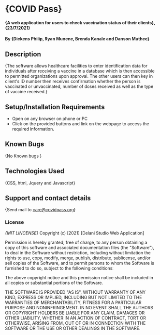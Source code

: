 
# {COVID Pass}
#### {A web application for users to check vaccination status of their clients}, {23/7/2021}
#### By **{Dickens Philip, Ryan Munene, Brenda Kanale and Danson Muthee}**
## Description
{The software  allows healthcare facilities to enter identification data for individuals after receiving a vaccine in a database which is then accessible to permitted organizations upon approval. The other users can then key in client's ID number then receives confirmation whether the person is vaccinated or unvaccinated, number of doses received as well as the type of vaccine received.}
## Setup/Installation Requirements
* Open on any browser on phone or PC
* Click on the provided buttons and link on the webpage to access the required information.
## Known Bugs
{No Known bugs }
## Technologies Used
{CSS, html, Jquery and Javascript}
## Support and contact details
{Send mail to care@covidpass.org}
### License
*{MIT LINCENSE}*
Copyright (c) [2021] [Delani Studio Web Application]

Permission is hereby granted, free of charge, to any person obtaining a copy
of this software and associated documentation files (the "Software"), to deal
in the Software without restriction, including without limitation the rights
to use, copy, modify, merge, publish, distribute, sublicense, and/or sell
copies of the Software, and to permit persons to whom the Software is
furnished to do so, subject to the following conditions:

The above copyright notice and this permission notice shall be included in all
copies or substantial portions of the Software.

THE SOFTWARE IS PROVIDED "AS IS", WITHOUT WARRANTY OF ANY KIND, EXPRESS OR
IMPLIED, INCLUDING BUT NOT LIMITED TO THE WARRANTIES OF MERCHANTABILITY,
FITNESS FOR A PARTICULAR PURPOSE AND NONINFRINGEMENT. IN NO EVENT SHALL THE
AUTHORS OR COPYRIGHT HOLDERS BE LIABLE FOR ANY CLAIM, DAMAGES OR OTHER
LIABILITY, WHETHER IN AN ACTION OF CONTRACT, TORT OR OTHERWISE, ARISING FROM,
OUT OF OR IN CONNECTION WITH THE SOFTWARE OR THE USE OR OTHER DEALINGS IN THE
SOFTWARE.
